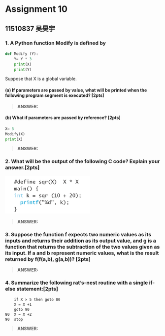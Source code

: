 # Assignment 10

## 11510837 吴昊宇

### 1. A Python function **Modify** is defined by

```python
def Modify (Y):
	Y= Y * 3
	print(X)
	print(Y)

```

Suppose that X is a global variable.

#### (a) If parameters are passed by value, what will be printed when the following program segment is executed? [2pts]

> **ANSWER:**

#### (b) What if parameters are passed by reference? [2pts]

```python
X= 5
Modify(X)
print(X)
```

> **ANSWER:**



### 2. What will be the output of the following C code? Explain your answer.[2pts]
![](https://github.com/ritianhh/SUSTech-Introduction-to-Computer-Science-A/blob/master/Assignment10/image/10.2.png)

> **ANSWER:**



### 3. Suppose the function f expects two numeric values as its inputs and returns their addition as its output value, and g is a function that returns the subtraction of the two values given as its input. If a and b represent numeric values, what is the result returned by f(f(a,b), g(a,b))? [2pts] 
> **ANSWER:**

### 4. Summarize the following rat’s-nest routine with a single if-else statement:[2pts]

```
	if X > 5 then goto 80
	X = X +1
	goto 90
80  X = X +2
90  stop
```
> **ANSWER:**

